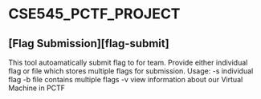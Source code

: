 # CSE545_PCTF_PROJECT


## [Flag Submission][flag-submit]

This tool autoamatically submit flag to for team. Provide either individual flag or file which stores multiple flags for submission.
Usage:
  -s individual flag
  -b file contains multiple flags
  -v view information about our Virtual Machine in PCTF
